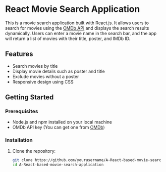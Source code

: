 # React Movie Search Application

This is a movie search application built with React.js. It allows users to search for movies using the [OMDb API](https://www.omdbapi.com/) and displays the search results dynamically. Users can enter a movie name in the search bar, and the app will return a list of movies with their title, poster, and IMDb ID.

## Features
- Search movies by title
- Display movie details such as poster and title
- Exclude movies without a poster
- Responsive design using CSS

## Getting Started

### Prerequisites
- Node.js and npm installed on your local machine
- OMDb API key (You can get one from [OMDb](https://www.omdbapi.com/apikey.aspx))

### Installation

1. Clone the repository:
   ```bash
   git clone https://github.com/yourusername/A-React-based-movie-search-application.git
   cd A-React-based-movie-search-application
